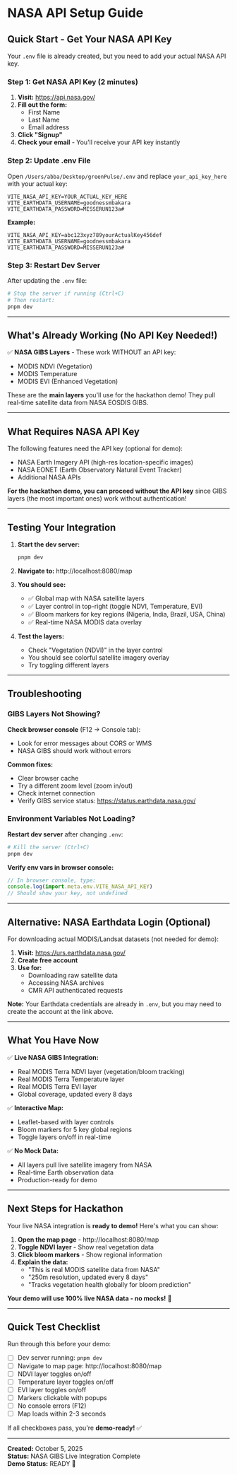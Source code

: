 # NASA API Setup Guide

## Quick Start - Get Your NASA API Key

Your `.env` file is already created, but you need to add your actual NASA API key.

### Step 1: Get NASA API Key (2 minutes)

1. **Visit:** https://api.nasa.gov/
2. **Fill out the form:**
   - First Name
   - Last Name
   - Email address
3. **Click "Signup"**
4. **Check your email** - You'll receive your API key instantly

### Step 2: Update .env File

Open `/Users/abba/Desktop/greenPulse/.env` and replace `your_api_key_here` with your actual key:

```env
VITE_NASA_API_KEY=YOUR_ACTUAL_KEY_HERE
VITE_EARTHDATA_USERNAME=goodnessmbakara
VITE_EARTHDATA_PASSWORD=MISSERUN123a#
```

**Example:**
```env
VITE_NASA_API_KEY=abc123xyz789yourActualKey456def
VITE_EARTHDATA_USERNAME=goodnessmbakara
VITE_EARTHDATA_PASSWORD=MISSERUN123a#
```

### Step 3: Restart Dev Server

After updating the `.env` file:

```bash
# Stop the server if running (Ctrl+C)
# Then restart:
pnpm dev
```

---

## What's Already Working (No API Key Needed!)

✅ **NASA GIBS Layers** - These work WITHOUT an API key:
- MODIS NDVI (Vegetation)
- MODIS Temperature
- MODIS EVI (Enhanced Vegetation)

These are the **main layers** you'll use for the hackathon demo! They pull real-time satellite data from NASA EOSDIS GIBS.

---

## What Requires NASA API Key

The following features need the API key (optional for demo):
- NASA Earth Imagery API (high-res location-specific images)
- NASA EONET (Earth Observatory Natural Event Tracker)
- Additional NASA APIs

**For the hackathon demo, you can proceed without the API key** since GIBS layers (the most important ones) work without authentication!

---

## Testing Your Integration

1. **Start the dev server:**
   ```bash
   pnpm dev
   ```

2. **Navigate to:** http://localhost:8080/map

3. **You should see:**
   - ✅ Global map with NASA satellite layers
   - ✅ Layer control in top-right (toggle NDVI, Temperature, EVI)
   - ✅ Bloom markers for key regions (Nigeria, India, Brazil, USA, China)
   - ✅ Real-time NASA MODIS data overlay

4. **Test the layers:**
   - Check "Vegetation (NDVI)" in the layer control
   - You should see colorful satellite imagery overlay
   - Try toggling different layers

---

## Troubleshooting

### GIBS Layers Not Showing?

**Check browser console** (F12 → Console tab):
- Look for error messages about CORS or WMS
- NASA GIBS should work without errors

**Common fixes:**
- Clear browser cache
- Try a different zoom level (zoom in/out)
- Check internet connection
- Verify GIBS service status: https://status.earthdata.nasa.gov/

### Environment Variables Not Loading?

**Restart dev server** after changing `.env`:
```bash
# Kill the server (Ctrl+C)
pnpm dev
```

**Verify env vars in browser console:**
```javascript
// In browser console, type:
console.log(import.meta.env.VITE_NASA_API_KEY)
// Should show your key, not undefined
```

---

## Alternative: NASA Earthdata Login (Optional)

For downloading actual MODIS/Landsat datasets (not needed for demo):

1. **Visit:** https://urs.earthdata.nasa.gov/
2. **Create free account**
3. **Use for:**
   - Downloading raw satellite data
   - Accessing NASA archives
   - CMR API authenticated requests

**Note:** Your Earthdata credentials are already in `.env`, but you may need to create the account at the link above.

---

## What You Have Now

✅ **Live NASA GIBS Integration:**
- Real MODIS Terra NDVI layer (vegetation/bloom tracking)
- Real MODIS Terra Temperature layer
- Real MODIS Terra EVI layer
- Global coverage, updated every 8 days

✅ **Interactive Map:**
- Leaflet-based with layer controls
- Bloom markers for 5 key global regions
- Toggle layers on/off in real-time

✅ **No Mock Data:**
- All layers pull live satellite imagery from NASA
- Real-time Earth observation data
- Production-ready for demo

---

## Next Steps for Hackathon

Your live NASA integration is **ready to demo!** Here's what you can show:

1. **Open the map page** - http://localhost:8080/map
2. **Toggle NDVI layer** - Show real vegetation data
3. **Click bloom markers** - Show regional information
4. **Explain the data:**
   - "This is real MODIS satellite data from NASA"
   - "250m resolution, updated every 8 days"
   - "Tracks vegetation health globally for bloom prediction"

**Your demo will use 100% live NASA data - no mocks!** 🚀

---

## Quick Test Checklist

Run through this before your demo:

- [ ] Dev server running: `pnpm dev`
- [ ] Navigate to map page: http://localhost:8080/map
- [ ] NDVI layer toggles on/off
- [ ] Temperature layer toggles on/off
- [ ] EVI layer toggles on/off
- [ ] Markers clickable with popups
- [ ] No console errors (F12)
- [ ] Map loads within 2-3 seconds

If all checkboxes pass, you're **demo-ready!** ✅

---

**Created:** October 5, 2025  
**Status:** NASA GIBS Live Integration Complete  
**Demo Status:** READY 🚀
